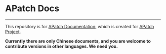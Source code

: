 # APatch Docs

---

This repository is for [APatch Documentation](https://apatch.top/), which is created for [APatch Project](https://github.com/bmax121/APatch).

**Currently there are only Chinese documents, and you are welcome to contribute versions in other languages. We need you.**
